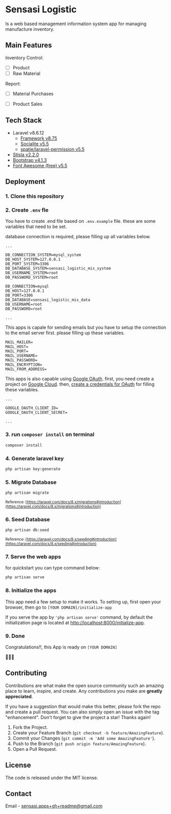 # Sensasi Logistic

Is a web based management information system app for managing manufacture inventory.

## Main Features

Inventory Control:

- [ ] Product
- [ ] Raw Material

Report:

- [ ] Material Purchases
- [ ] Product Sales


## Tech Stack

- Laravel v8.6.12 
  - [Framework v8.75](https://laravel.com/docs/8.x)
  - [Socialite v5.5](https://laravel.com/docs/8.x/socialite)
  - [spatie/laravel-permission v5.5](https://spatie.be/docs/laravel-permission)
-  [Stisla v2.2.0](https://getstisla.com/docs)
  - [Bootstrap v4.1.3](https://getbootstrap.com/docs/4.1)
  - [Font Awesome (free) v5.5](https://fontawesome.com/v5/search?o=r&m=free)

## Deployment

### 1. Clone this repository

### 2. Create `.env` fle

You have to create .end file based on `.env.example` file. these are some variables that need to be set.

database connection is required, please filling up all variables below.

```env
...

DB_CONNECTION_SYSTEM=mysql_system
DB_HOST_SYSTEM=127.0.0.1
DB_PORT_SYSTEM=3306
DB_DATABASE_SYSTEM=sensasi_logistic_mis_system
DB_USERNAME_SYSTEM=root
DB_PASSWORD_SYSTEM=root

DB_CONNECTION=mysql
DB_HOST=127.0.0.1
DB_PORT=3306
DB_DATABASE=sensasi_logistic_mis_data
DB_USERNAME=root
DB_PASSWORD=root

...
```

This apps is capale for sending emails but you have to setup the connection to the email server first. please filling up these variables.

```env
MAIL_MAILER=
MAIL_HOST=
MAIL_PORT=
MAIL_USERNAME=
MAIL_PASSWORD=
MAIL_ENCRYPTION=
MAIL_FROM_ADDRESS=
```

This apps is also capable using [Google OAuth](https://developers.google.com/identity/protocols/oauth2). first, you need create a project on [Google Cloud](https://console.cloud.google.com/projectcreate). then, [create a credentials for OAuth](https://console.developers.google.com/apis/credentials) for filling these variables.

```env
...

GOOGLE_OAUTH_CLIENT_ID=
GOOGLE_OAUTH_CLIENT_SECRET=

...
```

### 3. run `composer install` on terminal

```bash
composer install
```

### 4. Generate laravel key

```bash
php artisan key:generate
```

### 5. Migrate Database

```bash
php artisan migrate
```

<small>Reference: [https://laravel.com/docs/8.x/migrations#introduction](https://laravel.com/docs/8.x/migrations#introduction)</small>


### 6. Seed Database

```bash
php artisan db:seed
```

<small>Reference: [https://laravel.com/docs/8.x/seeding#introduction](https://laravel.com/docs/8.x/seeding#introduction)</small>

### 7. Serve the web apps

for quickstart you can type command below:

```bash
php artisan serve
```

### 8. Initialize the apps

This app need a few setup to make it works. To setting up, first open your browser, then go to `[YOUR DOMAIN]/initialize-app`

If you serve the app by `'php artisan serve'` command, by default the initialization page is located at [http://localhost:8000/initialize-app](http://localhost:8000/initialize-app).

### 9. Done

Congratulations‼, this App is ready on ```[YOUR DOMAIN]```

🎉🎉🎉

## Contributing

Contributions are what make the open source community such an amazing place to learn, inspire, and create. Any contributions you make are **greatly appreciated**.

If you have a suggestion that would make this better, please fork the repo and create a pull request. You can also simply open an issue with the tag "enhancement". Don't forget to give the project a star! Thanks again!

1. Fork the Project.
2. Create your Feature Branch (`git checkout -b feature/AmazingFeature`).
3. Commit your Changes (`git commit -m 'Add some AmazingFeature'`).
4. Push to the Branch (`git push origin feature/AmazingFeature`).
5. Open a Pull Request.

## License

The code is released under the MIT license.

## Contact

Email - [sensasi.apps+gh+readme@gmail.com](mailto:sensasi.apps+gh+readme@gmail.com?subject=[GitHub]%20Sensasi%20Logistic)
